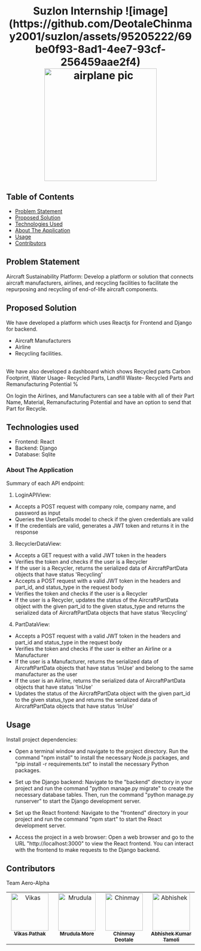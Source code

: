 <h1 align="center">
  Suzlon Internship ![image](https://github.com/DeotaleChinmay2001/suzlon/assets/95205222/69be0f93-8ad1-4ee7-93cf-256459aae2f4)
  <br>
  <img src="https://cdn-icons-png.flaticon.com/512/7893/7893979.png" alt="airplane pic" width="300">
  <br>
</h1>

## Table of Contents

<!-- START doctoc generated TOC please keep comment here to allow auto update -->
<!-- DON'T EDIT THIS SECTION, INSTEAD RE-RUN doctoc TO UPDATE -->

- [Problem Statement](#problem-statement)
- [Proposed Solution](#proposed-solution)
- [Technologies Used](#technologies-used)
- [About The Application](#about-the-application)
- [Usage](#usage)
- [Contributors](#contributors)

## Problem Statement

Aircraft Sustainability Platform:
Develop a platform or solution that connects aircraft manufacturers, airlines, and recycling facilities to facilitate the repurposing and recycling of end-of-life aircraft components.


## Proposed Solution
We have developed a platform which uses Reactjs for Frontend and Django for backend.
-	Aircraft Manufacturers
-	Airline
-	Recycling facilities.
<br>
We have also developed a dashboard which shows Recycled parts Carbon Footprint, Water Usage- Recycled Parts, Landfill Waste- Recycled Parts and Remanufacturing Potential %

On login the Airlines, and Manufacturers can see a table with all of their Part Name, Material, Remanufacturing Potential and have an option to send that Part for Recycle.

## Technologies used
- Frontend: React
- Backend: Django
- Database: Sqlite

### About The Application

 Summary of each API endpoint:

1. LoginAPIView:
- Accepts a POST request with company role, company name, and password as input
- Queries the UserDetails model to check if the given credentials are valid
- If the credentials are valid, generates a JWT token and returns it in the response

3. RecyclerDataView:
- Accepts a GET request with a valid JWT token in the headers
- Verifies the token and checks if the user is a Recycler
- If the user is a Recycler, returns the serialized data of AircraftPartData objects that have status 'Recycling'
- Accepts a POST request with a valid JWT token in the headers and part_id, and status_type in the request body
- Verifies the token and checks if the user is a Recycler
- If the user is a Recycler, updates the status of the AircraftPartData object with the given part_id to the given status_type and returns the serialized data of AircraftPartData objects that have status 'Recycling'

4. PartDataView:
- Accepts a POST request with a valid JWT token in the headers and part_id and status_type in the request body
- Verifies the token and checks if the user is either an Airline or a Manufacturer
- If the user is a Manufacturer, returns the serialized data of AircraftPartData objects that have status 'InUse' and belong to the same manufacturer as the user
- If the user is an Airline, returns the serialized data of AircraftPartData objects that have status 'InUse'
- Updates the status of the AircraftPartData object with the given part_id to the given status_type and returns the serialized data of AircraftPartData objects that have status 'InUse'


## Usage

Install project dependencies: 
- Open a terminal window and navigate to the project directory. Run the command "npm install" to install the necessary Node.js packages, and "pip install -r requirements.txt" to install the necessary Python packages.

- Set up the Django backend: Navigate to the "backend" directory in your project and run the command "python manage.py migrate" to create the necessary database tables. Then, run the command "python manage.py runserver" to start the Django development server.

- Set up the React frontend: Navigate to the "frontend" directory in your project and run the command "npm start" to start the React development server.

- Access the project in a web browser: Open a web browser and go to the URL "http://localhost:3000" to view the React frontend. You can interact with the frontend to make requests to the Django backend.

## Contributors

Team Aero-Alpha
<table>
  <tbody>
    <tr>
      <td align="center" valign="top" width="14.28%"><a href="https://github.com/Vikaass-08"><img src="https://avatars.githubusercontent.com/u/59832889?v=4" width="100px;" alt="Vikas"/><br /><sub><b>Vikas Pathak</b></sub></a><br /></td>
      <td align="center" valign="top" width="14.28%"><a href="https://github.com/mrudulamore"><img src="https://avatars.githubusercontent.com/u/133312331?v=4" width="100px;" alt="Mrudula"/><br /><sub><b>Mrudula More</b></sub></a><br /></td>
      <td align="center" valign="top" width="14.28%"><a href="https://github.com/DeotaleChinmay2001"><img src="https://avatars.githubusercontent.com/u/95205222?v=4" width="100px;" alt="Chinmay"/><br /><sub><b>Chinmay Deotale</b></sub></a><br /></td>
      <td align="center" valign="top" width="14.28%"><a href="https://github.com/aktamoli0910"><img src="https://avatars.githubusercontent.com/u/78742814?v=4" width="100px;" alt="Abhishek"/><br /><sub><b>Abhishek Kumar Tamoli</b></sub></a><br /></td>
    </tr>
  </tbody>
</table>
